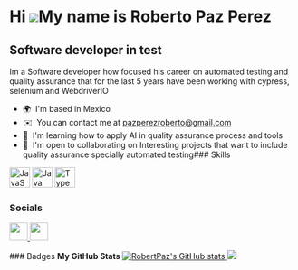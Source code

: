 Hi ![](https://user-images.githubusercontent.com/18350557/176309783-0785949b-9127-417c-8b55-ab5a4333674e.gif)My name is Roberto Paz Perez
=========================================================================================================================================

Software developer in test
--------------------------

Im a Software developer how focused his career on automated testing and quality assurance that for the last 5 years have been working with cypress, selenium and WebdriverIO

*   🌍  I'm based in Mexico
*   ✉️  You can contact me at [pazperezroberto@gmail.com](mailto:pazperezroberto@gmail.com)
*   🧠  I'm learning how to apply AI in quality assurance process and tools
*   🤝  I'm open to collaborating on Interesting projects that want to include quality assurance specially automated testing### Skills 
<p align="left">
<a href="https://developer.mozilla.org/en-US/docs/Web/JavaScript" target="_blank" rel="noreferrer"><img src="https://raw.githubusercontent.com/danielcranney/readme-generator/main/public/icons/skills/javascript-colored.svg" width="36" height="36" alt="JavaScript" /></a>
<a href="https://www.oracle.com/java/" target="_blank" rel="noreferrer"><img src="https://raw.githubusercontent.com/danielcranney/readme-generator/main/public/icons/skills/java-colored.svg" width="36" height="36" alt="Java" /></a>
<a href="https://www.typescriptlang.org/" target="_blank" rel="noreferrer"><img src="https://raw.githubusercontent.com/danielcranney/readme-generator/main/public/icons/skills/typescript-colored.svg" width="36" height="36" alt="TypeScript" /></a>
</p>
                    
 ### Socials
 <p align="left">
  <a href="https://www.github.com/RobertPaz" target="_blank" rel="noreferrer"><img src="https://raw.githubusercontent.com/danielcranney/readme-generator/main/public/icons/socials/github.svg" width="32" height="32" />
  </a>
  <a href="https://www.linkedin.com/in/roberto-paz-perez-84088479/" target="_blank" rel="noreferrer"><img src="https://raw.githubusercontent.com/danielcranney/readme-generator/main/public/icons/socials/linkedin.svg" width="32" height="32" />
  </a>
</p>
### Badges
<b>My GitHub Stats</b>
<a href="http://www.github.com/RobertPaz"><img src="https://github-readme-stats.vercel.app/api?username=RobertPaz&show_icons=true&hide=&count_private=true&title_color=10b981&text_color=ffffff&icon_color=0891b2&bg_color=181824&hide_border=true&show_icons=true" alt="RobertPaz's GitHub stats" />
</a>
<a href="http://www.github.com/RobertPaz">
  <img src="https://github-readme-streak-stats.herokuapp.com/?user=RobertPaz&stroke=ffffff&background=181824&ring=10b981&fire=10b981&currStreakNum=ffffff&currStreakLabel=10b981&sideNums=ffffff&sideLabels=ffffff&dates=ffffff&hide_border=true" /></a>
